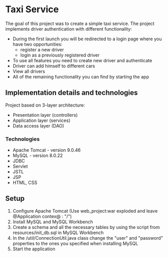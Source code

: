 # Taxi Service
 The goal of this project was to create a simple taxi service. The project implements driver authentication with different functionality:
 - During the first launch you will be redirected to a login page where you have two opportunities:
   * register a new driver
   * login as a previously registered driver
 - To use all features you need to create new driver and authenticate
 - Driver can add himself to different cars 
 - View all drivers
 - All of the remaining functionality you can find by starting the app

## Implementation details and technologies
Project based on 3-layer architecture:
- Presentation layer (controllers)
- Application layer (services)
- Data access layer (DAO)

### Technologies
* Apache Tomcat - version 9.0.46
* MySQL - version 8.0.22
* JDBC
* Servlet
* JSTL
* JSP
* HTML, CSS

## Setup
1. Configure Apache Tomcat (Use web_project:war exploded and leave @Application contex@ : "/")
2. Install MySQL and MySQL Workbench
3. Create a schema and all the necessary tables by using the script from resources/init_db.sql in MySQL Workbench
4. In the /util/ConnectionUtil.java class change the "user" and "password" properties to the ones you specified when installing MySQL
5. Start the application

